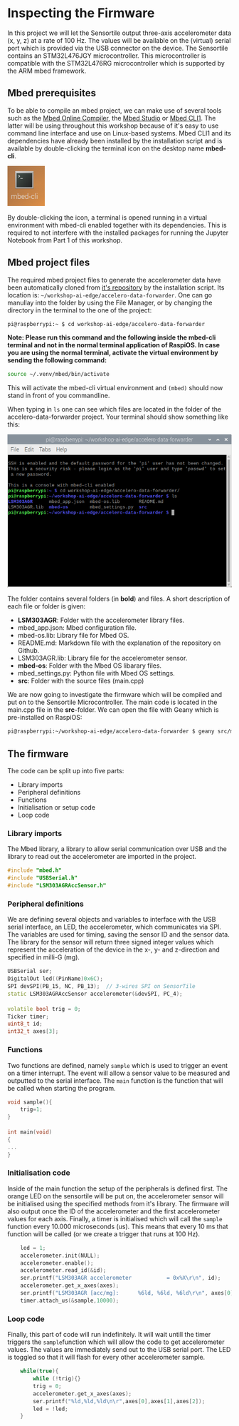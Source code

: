 # Inspecting the Firmware

In this project we will let the Sensortile output three-axis accelerometer data (x, y, z) at a rate of 100 Hz. The values will be available on the (virtual) serial port which is provided via the USB connector on the device. The Sensortile contains an STM32L476JGY microcontroller. This microcontroller is compatible with the STM32L476RG microcontroller which is supported by the ARM mbed framework.

## Mbed prerequisites

To be able to compile an mbed project, we can make use of several tools such as the [Mbed Online Compiler](https://os.mbed.com/ide/), the [Mbed Studio](https://os.mbed.com/studio/) or [Mbed CLI1](https://os.mbed.com/docs/mbed-os/v6.15/build-tools/mbed-cli-1.html). The latter will be using throughout this workshop because of it's easy to use command line interface and use on Linux-based systems. Mbed CLI1 and its dependencies have already been installed by the installation script and is available by double-clicking the terminal icon on the desktop name **mbed-cli**.

![mbed-cli](../../../img/mbed-cli.png) 

By double-clicking the icon, a terminal is opened running in a virtual environment with mbed-cli enabled together with its dependencies. This is required to not interfere with the installed packages for running the Jupyter Notebook from Part 1 of this workshop.

## Mbed project files

The required mbed project files to generate the accelerometer data have been automatically cloned from [it's repository](https://github.com/vives-ai-edge/accelero-data-forwarder) by the installation script. Its location is: `~/workshop-ai-edge/accelero-data-forwarder`. One can go manullay into the folder by using the File Manager, or by changing the directory in the terminal to the one of the project:

```bash
pi@raspberrypi:~ $ cd workshop-ai-edge/accelero-data-forwarder
```

**Note: Please run this command and the following inside the mbed-cli terminal and not in the normal terminal application of RaspiOS. In case you are using the normal terminal, activate the virtual environment by sending the following command:**

```bash
source ~/.venv/mbed/bin/activate
```

This will activate the mbed-cli virtual environment and `(mbed)` should now stand in front of you commandline.

When typing in `ls` one can see which files are located in the folder of the accelero-data-forwarder project. Your terminal should show something like this:

![](../../../img/acc_terminal_files.png)

The folder contains several folders (in **bold**) and files. A short description of each file or folder is given:

- **LSM303AGR**: Folder with the accelerometer library files.
- mbed_app.json: Mbed configuration file.
- mbed-os.lib: Library file for Mbed OS.
- README.md: Markdown file with the explanation of the repository on Github.
- LSM303AGR.lib: Library file for the accelerometer sensor.
- **mbed-os**: Folder with the Mbed OS libarary files.
- mbed_settings.py: Python file with Mbed OS settings.
- **src**: Folder with the source files (main.cpp)

We are now going to investigate the firmware which will be compiled and put on to the Sensortile Microcontroller. The main code is located in the main.cpp file in the **src**-folder. We can open the file with Geany which is pre-installed on RaspiOS:

```bash
pi@raspberrypi:~/workshop-ai-edge/accelero-data-forwarder $ geany src/main.cpp
```

## The firmware

The code can be split up into five parts:

- Library imports
- Peripheral definitions
- Functions
- Initialisation or setup code
- Loop code

### Library imports

The Mbed library, a library to allow serial communication over USB and the library to read out the accelerometer are imported in the project.

```c++
#include "mbed.h"
#include "USBSerial.h"
#include "LSM303AGRAccSensor.h"
```

### Peripheral definitions

We are defining several objects and variables to interface with the USB serial interface, an LED, the accelerometer, which communicates via SPI. The variables are used for timing, saving the sensor ID and the sensor data. The library for the sensor will return three signed integer values which represent the acceleration of the device in the x-, y- and z-direction and specified in milli-G (mg).

```c++
USBSerial ser;
DigitalOut led((PinName)0x6C);
SPI devSPI(PB_15, NC, PB_13);  // 3-wires SPI on SensorTile  
static LSM303AGRAccSensor accelerometer(&devSPI, PC_4);

volatile bool trig = 0;
Ticker timer;
uint8_t id;
int32_t axes[3];
```

### Functions

Two functions are defined, namely `sample` which is used to trigger an event on a timer interrupt. The event will allow a sensor value to be measured and outputted to the serial interface. The `main` function is the function that will be called when starting the program.

```c++
void sample(){
    trig=1;
}

int main(void)
{
...
}
```

### Initialisation code

Inside of the main function the setup of the peripherals is defined first. The orange LED on the sensortile will be put on, the accelerometer sensor will be initialised using the specified methods from it's library. The firmware will also output once the ID of the accelerometer and the first accelerometer values for each axis. Finally, a timer is initialised which will call the `sample` function every 10.000 microseconds (us). This means that every 10 ms that function will be called (or we create a trigger that runs at 100 Hz).

```c++
    led = 1;
    accelerometer.init(NULL);
    accelerometer.enable();
    accelerometer.read_id(&id);
    ser.printf("LSM303AGR accelerometer           = 0x%X\r\n", id); 
    accelerometer.get_x_axes(axes);
    ser.printf("LSM303AGR [acc/mg]:      %6ld, %6ld, %6ld\r\n", axes[0], axes[1], axes[2]);
    timer.attach_us(&sample,10000);
```

### Loop code

Finally, this part of code will run indefinitely. It will wait untill the timer triggers the `sample`function which will allow the code to get accelerometer values. The values are immediately send out to the USB serial port. The LED is toggled so that it will flash for every other accelerometer sample.

```c++
    while(true){
        while (!trig){}
        trig = 0;
        accelerometer.get_x_axes(axes);
        ser.printf("%ld,%ld,%ld\n\r",axes[0],axes[1],axes[2]);
        led = !led;
    }
```
